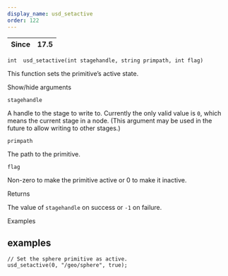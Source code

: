 ```yaml
---
display_name: usd_setactive
order: 122
---
```

| Since | 17.5 |
| --- | --- |

`int  usd_setactive(int stagehandle, string primpath, int flag)`

This function sets the primitive’s active state.

Show/hide arguments

`stagehandle`

A handle to the stage to write to. Currently the only valid value is `0`, which means the current stage in a node. (This argument may be used in the future to allow writing to other stages.)

`primpath`

The path to the primitive.

`flag`

Non-zero to make the primitive active or 0 to make it inactive.

Returns

The value of `stagehandle` on success or `-1` on failure.

Examples

## examples

```vex
// Set the sphere primitive as active.
usd_setactive(0, "/geo/sphere", true);

```
